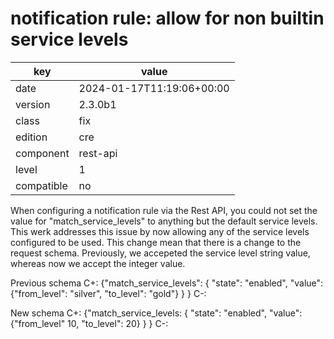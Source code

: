 [//]: # (werk v2)
# notification rule: allow for non builtin service levels

key        | value
---------- | ---
date       | 2024-01-17T11:19:06+00:00
version    | 2.3.0b1
class      | fix
edition    | cre
component  | rest-api
level      | 1
compatible | no


When configuring a notification rule via the Rest API, you could not
set the value for "match_service_levels" to anything but the default
service levels.  This werk addresses this issue by now allowing any
of the service levels configured to be used.  This change mean that
there is a change to the request schema. Previously, we accepeted
the service level string value, whereas now we accept the integer
value.

Previous schema
C+:
{"match_service_levels": {
    "state": "enabled",
    "value": {"from_level": "silver", "to_level": "gold"}
    }
}
C-:

New schema
C+:
{"match_service_levels: {
    "state": "enabled",
    "value": {"from_level" 10, "to_level": 20}
    }
}
C-:

